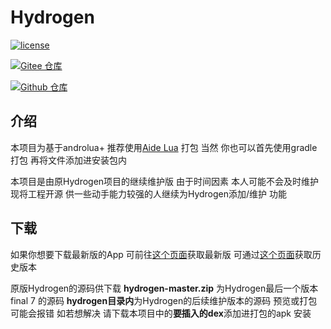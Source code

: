 # Hydrogen

[![license](https://img.shields.io/github/license/huajiqaq/Hydrogen)](LICENSE)

[![Gitee 仓库](https://img.shields.io/badge/Gitee-仓库-C71D23?logo=gitee)](https://gitee.com/huajicloud/Hydrogen)

[![Github 仓库](https://img.shields.io/badge/Github-仓库-0969DA?logo=github)](https://github.com/huajiqaq/Hydrogen)

## 介绍

本项目为基于androlua+ 推荐使用[Aide Lua](https://gitee.com/AideLua/AideLua)  打包 当然 你也可以首先使用gradle打包 再将文件添加进安装包内

本项目是由原Hydrogen项目的继续维护版 由于时间因素 本人可能不会及时维护 现将工程开源 供一些动手能力较强的人继续为Hydrogen添加/维护 功能

## 下载

如果你想要下载最新版的App 可前往[这个页面](https://myhydrogen.gitee.io)获取最新版 可通过[这个页面](https://workdrive.zoho.com.cn/folder/7cehpa9a77ce2e6e641c89d0d7adf19d159c3)获取历史版本

原版Hydrogen的源码供下载 **hydrogen-master.zip** 为Hydrogen最后一个版本final 7 的源码 **hydrogen目录内**为Hydrogen的后续维护版本的源码 预览或打包可能会报错 如若想解决 请下载本项目中的**要插入的dex**添加进打包的apk 安装